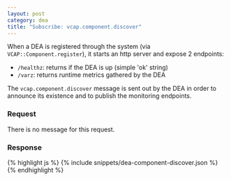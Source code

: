 ```yaml
---
layout: post
category: dea
title: "Subscribe: vcap.component.discover"
---
```


When a DEA is registered through the system (via `VCAP::Component.register`), it starts an
http server and expose 2 endpoints:

* `/healthz`:  returns if the DEA is up (simple 'ok' string)
* `/varz`: returns runtime metrics gathered by the DEA

The `vcap.component.discover` message is sent out by the DEA in order to announce
its existence and to publish the monitoring endpoints.

### Request

There is no message for this request.

### Response

<div class="js example">
{% highlight js %}
{% include snippets/dea-component-discover.json %}
{% endhighlight %}
</div>
